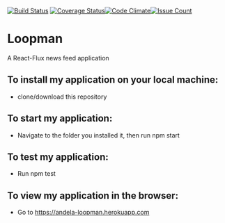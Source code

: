 [![Build Status](https://travis-ci.org/andela-mharuna/Loopman.svg?branch=staging)](https://travis-ci.org/andela-mharuna/Loopman) [![Coverage Status](https://coveralls.io/repos/github/andela-mharuna/Loopman/badge.svg?branch=staging)](https://coveralls.io/github/andela-mharuna/Loopman?branch=staging)[![Code Climate](https://codeclimate.com/github/codeclimate/codeclimate/badges/gpa.svg)](https://codeclimate.com/github/codeclimate/codeclimate)[![Issue Count](https://codeclimate.com/github/codeclimate/codeclimate/badges/issue_count.svg)](https://codeclimate.com/github/codeclimate/codeclimate)


# Loopman
A React-Flux news feed application

## To install my application on your local machine:
* clone/download this repository

## To start my application: 
* Navigate to the folder you installed it, then run npm start

## To test my application:
* Run npm test

## To view my application in the browser:
* Go to https://andela-loopman.herokuapp.com
